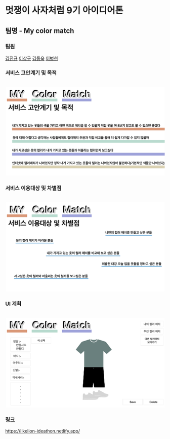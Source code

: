 # 멋쟁이 사자처럼 9기 아이디어톤

## 팀명 - My color match

### 팀원
[김진규](https://github.com/KimJinGyu0514)
[이상구](https://github.com/leesangkoo96)
[김동욱](https://github.com/DongwookKim0823)
[이병현](https://github.com/qudgus1984)
<br>  
### 서비스 고안계기 및 목적
<br>
<img src ="/img/1.png" width = 800px >  

### 서비스 이용대상 및 차별점
<br>
<img src ="/img/2.png" width = 800px >  

### UI 계획 
<br>
<img src ="/img/3.png" width = 800px >  

### 링크
https://likelion-ideathon.netlify.app/
